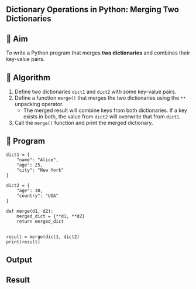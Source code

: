 ## Dictionary Operations in Python: Merging Two Dictionaries

## 🎯 Aim
To write a Python program that merges **two dictionaries** and combines their key-value pairs.

## 🧠 Algorithm
1. Define two dictionaries `dict1` and `dict2` with some key-value pairs.
2. Define a function `merge()` that merges the two dictionaries using the `**` unpacking operator.
   - The merged result will combine keys from both dictionaries. If a key exists in both, the value from `dict2` will overwrite that from `dict1`.
3. Call the `merge()` function and print the merged dictionary.

## 🧾 Program
```
dict1 = {
    "name": "Alice",
    "age": 25,
    "city": "New York"
}

dict2 = {
    "age": 30,
    "country": "USA"
}

def merge(d1, d2):
    merged_dict = {**d1, **d2}  
    return merged_dict


result = merge(dict1, dict2)
print(result)
```

## Output

## Result
